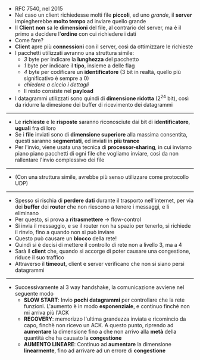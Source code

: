 * RFC 7540, nel 2015
* Nel caso un client richiedesse molti file __piccoli__, ed uno _grande_, il __server__ impiegherebbe __molto tempo__ ad inviare quello grande
* Il __Client__ __non__ sa le __dimensioni__ del file, al contrario del server, ma è il primo a decidere l'__ordine__ con cui richiedere i dati
* Come fare?
* __Client__ apre più __connessioni__ con il server, così da ottimizzare le richieste
* I pacchetti utilizzati avranno una struttura simile:
	* _3_ byte per indicare la __lunghezza__ del pacchetto
	* _1_ byte per indicare il __tipo__, insieme a delle flag
	* _4_ byte per codificare un __identificatore__ (3 bit in realtà, quello più significativo è sempre a 0)
	* _chiedere a ciccio i dettagli_
	* Il resto consiste nel __payload__
* I datagrammi utilizzati sono quindi di __dimensione ridotta__ ($2^{24}$ bit), così da ridurre la dimesione dei buffer di ricevimento dei datagrammi
---
* Le __richieste__ e le __risposte__ saranno riconosciute dai bit di __identificatore__, __uguali__ fra di loro
* Se i __file__ inviati sono di __dimensione superiore__ alla massima consentita, questi saranno __segmentati__, ed inviati in __più trance__
* Per l'invio, viene usata una tecnica di __processor-sharing__, in cui inviamo piano piano pacchetti di ogni file che vogliamo inviare, così da non rallentare l'invio complessivo dei file
---
* (Con una struttura simile, avrebbe più senso utilizzare come protocollo UDP)
---
* Spesso si rischia di __perdere__ __dati__ durante il trasporto nell'internet, per via dei __buffer__ dei __router__ che non riescono a tenere i messaggi, e li eliminano
* Per questo, si prova a __ritrasmettere__ -> flow-control
* Si invia il messaggio, e se il router non ha spazio per tenerlo, si richiede il rinvio, fino a quando non si può inviare
* Questo può causare un __blocco__ della rete!
* Quindi si è decisi di mettere il controllo di rete non a livello 3, ma a 4
* Sarà il __client__ che, quando si accorge di poter causare una congestione, riduce il suo traffico
* Attraverso il __timeout__, client e server verificano che non si siano persi datagrammi
---
* Successivamente al 3 way handshake, la comunicazione avviene nel seguente modo
	* __SLOW START__: Invio __pochi datagrammi__ per controllare che la rete funzioni. L'aumento è in modo __esponenziale__, e continuo finchè non mi arriva più l'ACK
	* __RECOVERY__: memorizzo l'ultima grandezza inviata e ricomincio da capo, finchè non ricevo un ACK. A questo punto, riprendo ad __aumentare__ la dimensione fino a che non arrivo alla __metà__ della quantità che ha causato la __congestione__
	* __AUMENTO LINEARE__: Continuo ad __aumentare__ la dimensione __linearmente__, fino ad arrivare ad un errore di __congestione__